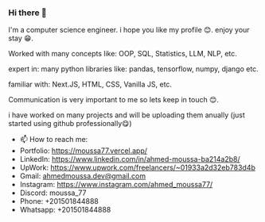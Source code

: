 ### Hi there 👋

I'm a computer science engineer. i hope you like my profile 😊. enjoy your stay 😁.

Worked with many concepts like:
OOP, SQL, Statistics, LLM, NLP, etc. 

expert in:
many python libraries like:
pandas, tensorflow, numpy, django etc.

familiar with:
Next.JS, HTML, CSS, Vanilla JS, etc.

Communication is very important to me so lets keep in touch 😊.

i have worked on many projects and will be uploading them anually (just started using github professionally😋)


- 📫 How to reach me:
- Portfolio: https://moussa77.vercel.app/
- LinkedIn: https://www.linkedin.com/in/ahmed-moussa-ba214a2b8/
- UpWork: https://www.upwork.com/freelancers/~01933a2d32eb783d4b
- Gmail: ahmedmoussa.dev@gmail.com
- Instagram: https://www.instagram.com/ahmed_moussa77/
- Discord: moussa_77
- Phone: +201501844888
- Whatsapp: +201501844888

